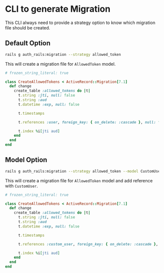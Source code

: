 # CLI to generate Migration

This CLI always need to provide a strategy option to know which migration file should be created.

## Default Option

```sh
rails g auth_rails:migration --strategy allowed_token
```

This will create a migration file for `AllowedToken` model.

```rb
# frozen_string_literal: true

class CreateAllowedTokens < ActiveRecord::Migration[7.1]
  def change
    create_table :allowed_tokens do |t|
      t.string :jti, null: false
      t.string :aud
      t.datetime :exp, null: false

      t.timestamps

      t.references :user, foreign_key: { on_delete: :cascade }, null: false

      t.index %i[jti aud]
    end
  end
end
```

## Model Option

```sh
rails g auth_rails:migration --strategy allowed_token --model CustomUser
```

This will create a migration file for `AllowedToken` model and add reference with `CustomUser`.

```rb
# frozen_string_literal: true

class CreateAllowedTokens < ActiveRecord::Migration[7.1]
  def change
    create_table :allowed_tokens do |t|
      t.string :jti, null: false
      t.string :aud
      t.datetime :exp, null: false

      t.timestamps

      t.references :custom_user, foreign_key: { on_delete: :cascade }, null: false

      t.index %i[jti aud]
    end
  end
end
```
